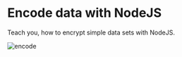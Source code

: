 # Encode data with NodeJS
Teach you, how to encrypt simple data sets with NodeJS.

![encode](https://user-images.githubusercontent.com/31851293/74800188-41acb180-5305-11ea-8020-505ac48fdb59.jpeg)
